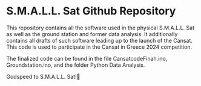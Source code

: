 # S.M.A.L.L. Sat Github Repository
This repository contains all the software used in the physical S.M.A.L.L. Sat as well as the ground station and former data analysis. It additionally contains all drafts of such software leading up to the launch of the Cansat. This code is used to participate in the Cansat in Greece 2024 competition. 



The finalized code can be found in the file CansatcodeFinah.ino, Groundstation.ino, and the folder Python Data Analysis.

Godspeed to S.M.A.L.L. Sat!🚀
